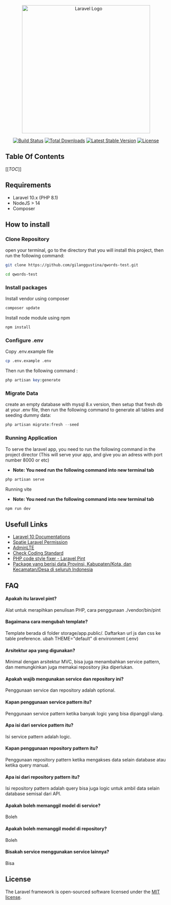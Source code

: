 <p align="center"><a href="https://laravel.com" target="_blank"><img src="https://raw.githubusercontent.com/laravel/art/master/logo-lockup/5%20SVG/2%20CMYK/1%20Full%20Color/laravel-logolockup-cmyk-red.svg" width="400" alt="Laravel Logo"></a></p>

<p align="center">
<a href="https://travis-ci.org/laravel/framework"><img src="https://travis-ci.org/laravel/framework.svg" alt="Build Status"></a>
<a href="https://packagist.org/packages/laravel/framework"><img src="https://img.shields.io/packagist/dt/laravel/framework" alt="Total Downloads"></a>
<a href="https://packagist.org/packages/laravel/framework"><img src="https://img.shields.io/packagist/v/laravel/framework" alt="Latest Stable Version"></a>
<a href="https://packagist.org/packages/laravel/framework"><img src="https://img.shields.io/packagist/l/laravel/framework" alt="License"></a>
</p>

## Table Of Contents

[[_TOC_]]

## Requirements
- Laravel 10.x (PHP 8.1)
- NodeJS > 14
- Composer

## How to install

### Clone Repository
open your terminal, go to the directory that you will install this project, then run the following command:

```bash
git clone https://github.com/gilanggustina/qwords-test.git

cd qwords-test 
```

### Install packages
Install vendor using composer

```bash
composer update
```

Install node module using npm

```bash
npm install
```

### Configure .env
Copy .env.example file

```bash
cp .env.example .env
```

Then run the following command :

```php
php artisan key:generate
```

### Migrate Data
create an empty database with mysql 8.x version, then setup that fresh db at your .env file, then run the following command to generate all tables and seeding dummy data:

```php
php artisan migrate:fresh --seed
```

### Running Application
To serve the laravel app, you need to run the following command in the project director (This will serve your app, and give you an adress with port number 8000 or etc)
- **Note: You need run the following command into new terminal tab**

```php
php artisan serve
```

Running vite
- **Note: You need run the following command into new terminal tab**

```bash
npm run dev
```

## Usefull Links

- [Laravel 10 Documentations](https://laravel.com/docs/10.x/)
- [Spatie Laravel Permission](https://spatie.be/docs/laravel-permission/v5/introduction/)
- [AdminLTE](https://adminlte.io/)
- [Check Coding Standard](https://github.com/squizlabs/PHP_CodeSniffer)
- [PHP code style fixer - Laravel Pint](https://laravel.com/docs/9.x/pint)
- [Package yang berisi data Provinsi, Kabupaten/Kota, dan Kecamatan/Desa di seluruh Indonesia](https://github.com/laravolt/indonesia)

## FAQ
#### Apakah itu laravel pint?
Alat untuk merapihkan penulisan PHP, cara penggunaan ./vendor/bin/pint
#### Bagaimana cara mengubah template?
Template berada di folder storage/app.public/. Daftarkan url js dan css ke table preference. ubah THEME="default" di environment (.env)
#### Arsitektur apa yang digunakan?
Minimal dengan arsitektur MVC, bisa juga menambahkan service pattern, dan memungkinkan juga memakai repository jika diperlukan.
#### Apakah wajib mengunakan service dan repository ini?
Penggunaan service dan repository adalah optional.
#### Kapan penggunaan service pattern itu?
Penggunaan service pattern ketika banyak logic yang bisa dipanggil ulang.
#### Apa isi dari service pattern itu?
Isi service pattern adalah logic.
#### Kapan penggunaan repository pattern itu?
Penggunaan repository pattern ketika mengakses data selain database atau ketika query manual.
#### Apa isi dari repository pattern itu?
Isi repository pattern adalah query bisa juga logic untuk ambil data selain database semisal dari API.
#### Apakah boleh memanggil model di service?
Boleh
#### Apakah boleh memanggil model di repository?
Boleh
#### Bisakah service menggunakan service lainnya?
Bisa


## License

The Laravel framework is open-sourced software licensed under the [MIT license](https://opensource.org/licenses/MIT).
